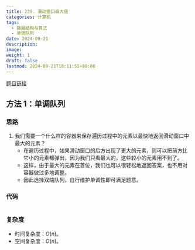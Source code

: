 ```yaml
---
title: 239. 滑动窗口最大值
categories: 计算机
tags:
  - 数据结构与算法
  - 单调队列
date: 2024-09-21
description: 
image: 
weight: 1
draft: false
lastmod: 2024-09-21T10:11:55+08:00
---
```

[题目链接](https://leetcode.cn/problems/sliding-window-maximum/description/?envType=study-plan-v2&envId=top-100-liked)

## 方法 1：单调队列

### 思路

1.  我们需要一个什么样的容器来保存遍历过程中的元素以最快地返回滑动窗口中最大的元素？
	- 在遍历过程中，如果滑动窗口的后方出现了更大的元素，则可以把前方比它小的元素都弹出，因为我们只看最大的，这些较小的元素用不到了。
	- 这样，由于最大的元素在首位，我们也可以很轻松地返回答案，也不用对容器做过多地调整。
	- 因此选择双端队列，自行维护单调性即可满足题意。
	

### 代码

```python

```

### 复杂度
- 时间复杂度：$O(n)$。
- 空间复杂度：$O(n)$。



